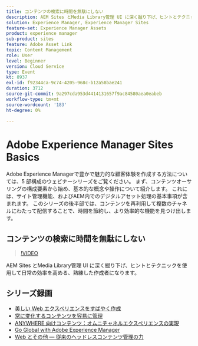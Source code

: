 ```yaml
---
title: コンテンツの検索に時間を無駄にしない
description: AEM Sites とMedia Library管理 UI に深く掘り下げ、ヒントとテクニックを使用して日常の効率を高める熟練した作成者になります。
solution: Experience Manager, Experience Manager Sites
feature-set: Experience Manager Assets
product: experience manager
sub-product: sites
feature: Adobe Asset Link
topic: Content Management
role: User
level: Beginner
version: Cloud Service
type: Event
kt: 8937
exl-id: f92344ca-9c74-4205-968c-b12a58bae241
duration: 3712
source-git-commit: 9a297cda953d4414131657f9ac84580aea0eabeb
workflow-type: tm+mt
source-wordcount: '183'
ht-degree: 0%

---
```


# Adobe Experience Manager Sites Basics

Adobe Experience Managerで豊かで魅力的な顧客体験を作成する方法については、5 部構成のウェビナーシリーズをご覧ください。 まず、コンテンツオーサリングの構成要素から始め、基本的な概念や操作について紹介します。 これには、サイト管理機能、およびAEM内でのデジタルアセット処理の基本事項が含まれます。 このシリーズの後半部では、コンテンツを再利用して複数のチャネルにわたって配信することで、時間を節約し、より効率的な機能を見つけ出します。

## コンテンツの検索に時間を無駄にしない

>[!VIDEO](https://video.tv.adobe.com/v/336983/?quality=12&learn=on&hidetitle=true)

AEM Sites とMedia Library管理 UI に深く掘り下げ、ヒントとテクニックを使用して日常の効率を高める、熟練した作成者になります。

## シリーズ録画

* [美しい Web エクスペリエンスをすばやく作成](authoring-fundamentals.md)
* [常に変化するコンテンツを容易に管理](collaboration-tools.md)
* [ANYWHERE 向けコンテンツ：オムニチャネルエクスペリエンスの実現](omnichannel-experiences.md)
* [Go Global with Adobe Experience Manager](multi-site-management-web-translation.md)
* [Web とその他 — 従来のヘッドレスコンテンツ管理の力](traditional-headless-content-management.md)
